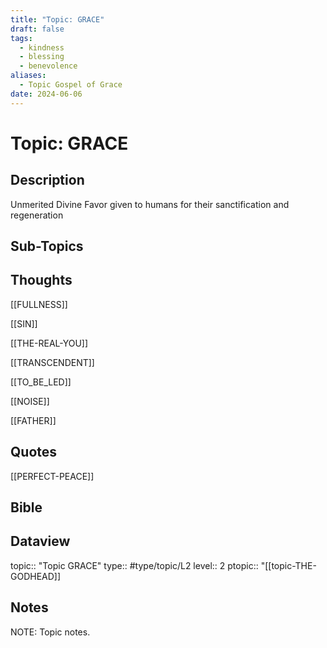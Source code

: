 ```yaml
---
title: "Topic: GRACE"
draft: false
tags:
  - kindness
  - blessing
  - benevolence
aliases:
  - Topic Gospel of Grace
date: 2024-06-06
---
```

# Topic: GRACE
## Description
Unmerited Divine Favor given to humans for their sanctification and regeneration

## Sub-Topics


## Thoughts
[[FULLNESS]]

[[SIN]]

[[THE-REAL-YOU]]

[[TRANSCENDENT]]

[[TO_BE_LED]]

[[NOISE]]

[[FATHER]]

## Quotes
[[PERFECT-PEACE]]

## Bible


## Dataview
topic:: "Topic GRACE"
type:: #type/topic/L2 
level:: 2
ptopic:: "[[topic-THE-GODHEAD]]

## Notes
NOTE: Topic notes.